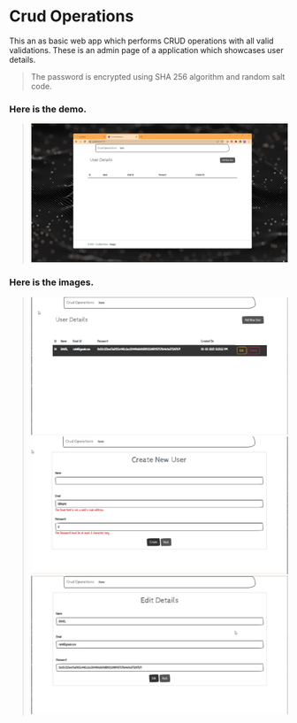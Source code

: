 # Crud Operations

This an as basic web app which performs CRUD operations with all valid validations. These is an admin page of a application which showcases user details. 
>The password is encrypted using SHA 256 algorithm and random salt code.   

### Here is the demo. 
>![](Images/NVIDIA_Share_n8t6WxnUKc.gif)

### Here is the images.
>![](Images/NVIDIA_Share_HBjgeVh6pj.png)
>![](Images/NVIDIA_Share_O4WwCIagLW.png)
>![](Images/NVIDIA_Share_xNtTGroSsV.png)
